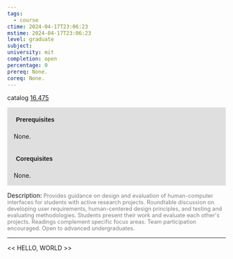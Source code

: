 ```yaml
---
tags:
  - course
ctime: 2024-04-17T23:06:23
mstime: 2024-04-17T23:06:23
level: graduate
subject: 
university: mit
completion: open
percentage: 0
prereq: None.
coreq: None.
---
```


catalog [16.475](http://student.mit.edu/catalog/m16a.html#16.475)

<span style="display: block; padding: 15px; background-color: rgb(100, 100, 100, 0.2);"><font id="m_prereq1439_0" style="display: block; font-family: Arial, sans-serif; font-weight: bold; padding: 5px">Prerequisites</font><br><span id="prereq1439_0">None.</span></span>
<span style="display: block; padding: 15px; background-color: rgb(100, 100, 100, 0.2);"><font id="m_coreq1439_0" style="display: block; font-family: Arial, sans-serif; font-weight: bold; padding: 5px">Corequisites</font><br><span id="coreq1439_0">None.</span></span>

<font style="">Description:</font>
<font style="color: grey; font-size: 0.8rem;">Provides guidance on design and evaluation of human-computer interfaces for students with active research projects. Roundtable discussion on developing user requirements, human-centered design principles, and testing and evaluating methodologies. Students present their work and evaluate each other's projects. Readings complement specific focus areas. Team participation encouraged. Open to advanced undergraduates.</font>



---

<< HELLO, WORLD >>
